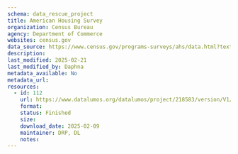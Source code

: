 ```yaml
---
schema: data_rescue_project 
title: American Housing Survey
organization: Census Bureau
agency: Department of Commerce
websites: census.gov
data_source: https://www.census.gov/programs-surveys/ahs/data.html?text-list-0ff840ba34%3Atab=all#text-list-0ff840ba34
description: 
last_modified: 2025-02-21
last_modified_by: Daphna
metadata_available: No
metadata_url: 
resources:
  - id: 112
    url: https://www.datalumos.org/datalumos/project/218583/version/V1/view
    format: 
    status: Finished
    size: 
    download_date: 2025-02-09
    maintainer: DRP, DL
    notes: 
---
```

